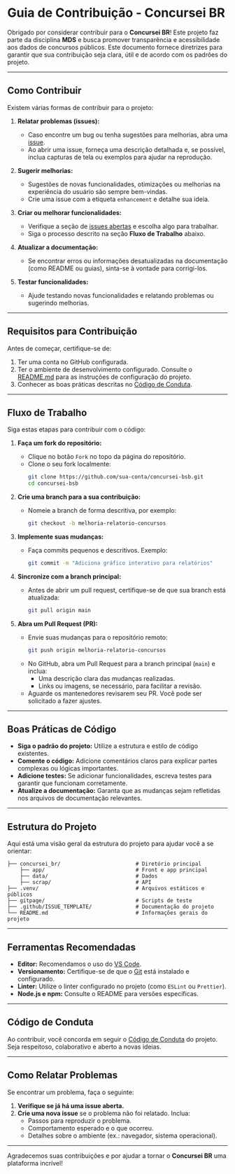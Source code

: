 # Guia de Contribuição - Concursei BR

Obrigado por considerar contribuir para o **Concursei BR**! Este projeto faz parte da disciplina **MDS** e busca promover transparência e acessibilidade aos dados de concursos públicos. Este documento fornece diretrizes para garantir que sua contribuição seja clara, útil e de acordo com os padrões do projeto.

---

## Como Contribuir

Existem várias formas de contribuir para o projeto:

1. **Relatar problemas (issues):**
   - Caso encontre um bug ou tenha sugestões para melhorias, abra uma [issue](https://github.com/seu-repositorio/issues). 
   - Ao abrir uma issue, forneça uma descrição detalhada e, se possível, inclua capturas de tela ou exemplos para ajudar na reprodução.

2. **Sugerir melhorias:**
   - Sugestões de novas funcionalidades, otimizações ou melhorias na experiência do usuário são sempre bem-vindas.
   - Crie uma issue com a etiqueta `enhancement` e detalhe sua ideia.

3. **Criar ou melhorar funcionalidades:**
   - Verifique a seção de [issues abertas](https://github.com/seu-repositorio/issues) e escolha algo para trabalhar.
   - Siga o processo descrito na seção **Fluxo de Trabalho** abaixo.

4. **Atualizar a documentação:**
   - Se encontrar erros ou informações desatualizadas na documentação (como README ou guias), sinta-se à vontade para corrigi-los.

5. **Testar funcionalidades:**
   - Ajude testando novas funcionalidades e relatando problemas ou sugerindo melhorias.

---

## Requisitos para Contribuição

Antes de começar, certifique-se de:

1. Ter uma conta no GitHub configurada.
2. Ter o ambiente de desenvolvimento configurado. Consulte o [README.md](README.md) para as instruções de configuração do projeto.
3. Conhecer as boas práticas descritas no [Código de Conduta](CODE_OF_CONDUCT.md).

---

## Fluxo de Trabalho

Siga estas etapas para contribuir com o código:

1. **Faça um fork do repositório:**
   - Clique no botão `Fork` no topo da página do repositório.
   - Clone o seu fork localmente:
     ```bash
     git clone https://github.com/sua-conta/concursei-bsb.git
     cd concursei-bsb
     ```

2. **Crie uma branch para a sua contribuição:**
   - Nomeie a branch de forma descritiva, por exemplo:
     ```bash
     git checkout -b melhoria-relatorio-concursos
     ```

3. **Implemente suas mudanças:**
   - Faça commits pequenos e descritivos. Exemplo:
     ```bash
     git commit -m "Adiciona gráfico interativo para relatórios"
     ```

4. **Sincronize com a branch principal:**
   - Antes de abrir um pull request, certifique-se de que sua branch está atualizada:
     ```bash
     git pull origin main
     ```

5. **Abra um Pull Request (PR):**
   - Envie suas mudanças para o repositório remoto:
     ```bash
     git push origin melhoria-relatorio-concursos
     ```
   - No GitHub, abra um Pull Request para a branch principal (`main`) e inclua:
     - Uma descrição clara das mudanças realizadas.
     - Links ou imagens, se necessário, para facilitar a revisão.
   - Aguarde os mantenedores revisarem seu PR. Você pode ser solicitado a fazer ajustes.

---

## Boas Práticas de Código

- **Siga o padrão do projeto:** Utilize a estrutura e estilo de código existentes.
- **Comente o código:** Adicione comentários claros para explicar partes complexas ou lógicas importantes.
- **Adicione testes:** Se adicionar funcionalidades, escreva testes para garantir que funcionam corretamente.
- **Atualize a documentação:** Garanta que as mudanças sejam refletidas nos arquivos de documentação relevantes.

---

## Estrutura do Projeto

Aqui está uma visão geral da estrutura do projeto para ajudar você a se orientar:
```
├── concursei_br/                        # Diretório principal
    ├── app/                             # Front e app principal
    ├── data/                            # Dados
    ├── scrap/                           # API
├── .venv/                               # Arquivos estáticos e públicos
├── gitpage/                             # Scripts de teste
├── .github/ISSUE_TEMPLATE/              # Documentação do projeto
└── README.md                            # Informações gerais do projeto
```
---

## Ferramentas Recomendadas

- **Editor:** Recomendamos o uso do [VS Code](https://code.visualstudio.com/).
- **Versionamento:** Certifique-se de que o [Git](https://git-scm.com/) está instalado e configurado.
- **Linter:** Utilize o linter configurado no projeto (como `ESLint` ou `Prettier`).
- **Node.js e npm:** Consulte o README para versões específicas.

---

## Código de Conduta

Ao contribuir, você concorda em seguir o [Código de Conduta](CODE_OF_CONDUCT.md) do projeto. Seja respeitoso, colaborativo e aberto a novas ideias.

---

## Como Relatar Problemas

Se encontrar um problema, faça o seguinte:

1. **Verifique se já há uma issue aberta.**
2. **Crie uma nova issue** se o problema não foi relatado. Inclua:
   - Passos para reproduzir o problema.
   - Comportamento esperado e o que ocorreu.
   - Detalhes sobre o ambiente (ex.: navegador, sistema operacional).

---

Agradecemos suas contribuições e por ajudar a tornar o **Concursei BR** uma plataforma incrível!
